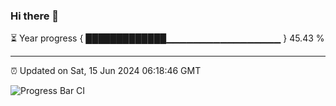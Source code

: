 ### Hi there 👋

⏳ Year progress { █████████████▁▁▁▁▁▁▁▁▁▁▁▁▁▁▁▁▁ } 45.43 %

---

⏰ Updated on Sat, 15 Jun 2024 06:18:46 GMT

![Progress Bar CI](https://github.com/liununu/liununu/workflows/Progress%20Bar%20CI/badge.svg)
